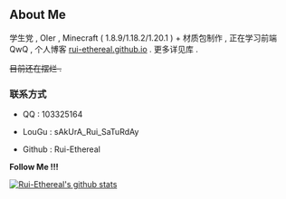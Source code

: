 ## About Me

学生党 , OIer , Minecraft ( 1.8.9/1.18.2/1.20.1 ) + 材质包制作 , 正在学习前端 QwQ , 个人博客 [rui-ethereal.github.io](https://rui-ethereal.github.io/) . 更多详见库 .

~~目前还在摆烂 .~~

### 联系方式

- QQ : 103325164

- LouGu : sAkUrA_Rui_SaTuRdAy

- Github : Rui-Ethereal

**Follow Me !!!**

[![Rui-Ethereal's github stats](https://github-readme-stats.vercel.app/api?username=Rui-Ethereal&theme=blue-black)](https://github.com/Rui-Ethereal/github-readme-stats)
